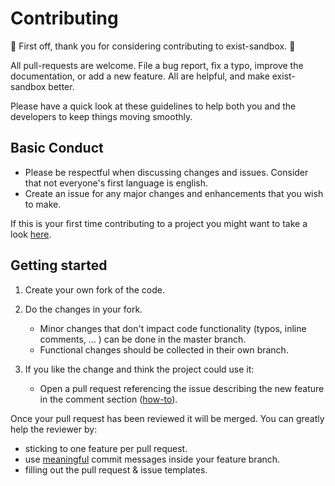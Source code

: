 # Contributing

:balloon: First off, thank you for considering contributing to exist-sandbox. :balloon:

All pull-requests are welcome. File a bug report, fix a typo, improve the documentation, or add a new feature. All are helpful, and make exist-sandbox better.

Please have a quick look at these guidelines to help both you and the developers to keep things moving smoothly.

## Basic Conduct

*   Please be respectful when discussing changes and issues. Consider that not everyone's first language is english.
*   Create an issue for any major changes and enhancements that you wish to make.

If this is your first time contributing to a project you might want to take a look [here](https://egghead.io/courses/how-to-contribute-to-an-open-source-project-on-github).

## Getting started
1.  Create your own fork of the code.

2.  Do the changes in your fork.
    *   Minor changes that don't impact code functionality (typos, inline comments, … ) can be done in the master branch.
    *   Functional changes should be collected in their own branch.

3.  If you like the change and think the project could use it:
    *   Open a pull request referencing the issue describing the new feature in the comment section \([how-to](https://github.com/blog/1506-closing-issues-via-pull-requests)\).  

Once your pull request has been reviewed it will be merged. You can greatly help the reviewer by:
*   sticking to one feature per pull request.
*   use [meaningful](https://chris.beams.io/posts/git-commit/) commit messages inside your feature branch.
*   filling out the pull request & issue templates.
